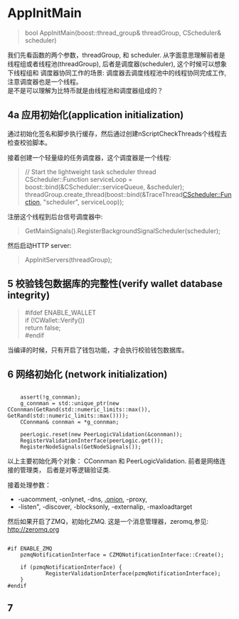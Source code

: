 # AppInitMain

>bool AppInitMain(boost::thread_group& threadGroup, CScheduler& scheduler)

我们先看函数的两个参数，threadGroup, 和 scheduler. 从字面意思理解前者是
线程组或者线程池(threadGroup), 后者是调度器(scheduler), 这个时候可以想象下线程组和
调度器协同工作的场景: 调度器去调度线程池中的线程协同完成工作,注意调度器也是一个线程。     
是不是可以理解为比特币就是由线程池和调度器组成的？

## 4a 应用初始化(application initialization)
通过初始化签名和脚步执行缓存，然后通过创建nScriptCheckThreads个线程去检查校验脚本。

接着创建一个轻量级的任务调度器，这个调度器是一个线程:            
> // Start the lightweight task scheduler thread                  
 CScheduler::Function serviceLoop = boost::bind(&CScheduler::serviceQueue, &scheduler);                             
 threadGroup.create_thread(boost::bind(&TraceThread<CScheduler::Function>, "scheduler", serviceLoop));                         
                   
注册这个线程到后台信号调度器中:                    
> GetMainSignals().RegisterBackgroundSignalScheduler(scheduler);                 
                       
然后启动HTTP server:         
>AppInitServers(threadGroup);            

## 5 校验钱包数据库的完整性(verify wallet database integrity)
> #ifdef ENABLE_WALLET                  
    if (!CWallet::Verify())                  
       return false;                   
  #endif                  
   
当编译的时候，只有开启了钱包功能，才会执行校验钱包数据库。

## 6 网络初始化 (network initialization)
<pre><code>
    assert(!g_connman);
    g_connman = std::unique_ptr<CConnman>(new CConnman(GetRand(std::numeric_limits<uint64_t>::max()), GetRand(std::numeric_limits<uint64_t>::max())));
    CConnman& connman = *g_connman;

    peerLogic.reset(new PeerLogicValidation(&connman));
    RegisterValidationInterface(peerLogic.get());
    RegisterNodeSignals(GetNodeSignals());
</code></pre>
以上主要初始化两个对象： CConnman 和 PeerLogicValidation. 前者是网络连接的管理类， 后者是对等逻辑验证类.                   

接着处理参数：                     
* -uacomment, -onlynet, -dns, [.onion][onion], -proxy,                                
* -listen", -discover, -blocksonly, -externalip, -maxloadtarget                      

然后如果开启了ZMQ，初始化ZMQ. 这是一个消息管理器，zeromq,参见: http://zeromq.org               
<pre><code>   
#if ENABLE_ZMQ
    pzmqNotificationInterface = CZMQNotificationInterface::Create();

    if (pzmqNotificationInterface) {
            RegisterValidationInterface(pzmqNotificationInterface);
    }
#endif
</code></pre>		

## 7






[onion]:https://en.wikipedia.org/wiki/.onion
